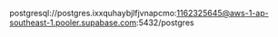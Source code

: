 postgresql://postgres.ixxquhaybjlfjvnapcmo:1162325645@aws-1-ap-southeast-1.pooler.supabase.com:5432/postgres